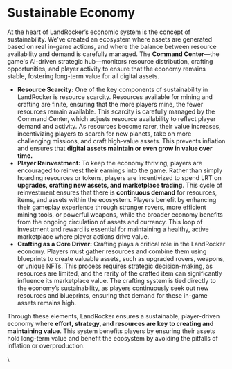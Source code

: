 # Sustainable Economy

At the heart of LandRocker’s economic system is the concept of sustainability. We’ve created an ecosystem where assets are generated based on real in-game actions, and where the balance between resource availability and demand is carefully managed. The **Command Center**—the game's AI-driven strategic hub—monitors resource distribution, crafting opportunities, and player activity to ensure that the economy remains stable, fostering long-term value for all digital assets.

* **Resource Scarcity:** One of the key components of sustainability in LandRocker is resource scarcity. Resources available for mining and crafting are finite, ensuring that the more players mine, the fewer resources remain available. This scarcity is carefully managed by the Command Center, which adjusts resource availability to reflect player demand and activity. As resources become rarer, their value increases, incentivizing players to search for new planets, take on more challenging missions, and craft high-value assets. This prevents inflation and ensures that **digital assets maintain or even grow in value over time.**
* **Player Reinvestment:** To keep the economy thriving, players are encouraged to reinvest their earnings into the game. Rather than simply hoarding resources or tokens, players are incentivized to spend LRT on **upgrades, crafting new assets, and marketplace trading**. This cycle of reinvestment ensures that there is **continuous demand** for resources, items, and assets within the ecosystem. Players benefit by enhancing their gameplay experience through stronger rovers, more efficient mining tools, or powerful weapons, while the broader economy benefits from the ongoing circulation of assets and currency. This loop of investment and reward is essential for maintaining a healthy, active marketplace where player actions drive value.
* **Crafting as a Core Driver:** Crafting plays a critical role in the LandRocker economy. Players must gather resources and combine them using blueprints to create valuable assets, such as upgraded rovers, weapons, or unique NFTs. This process requires strategic decision-making, as resources are limited, and the rarity of the crafted item can significantly influence its marketplace value. The crafting system is tied directly to the economy’s sustainability, as players continuously seek out new resources and blueprints, ensuring that demand for these in-game assets remains high.

Through these elements, LandRocker ensures a sustainable, player-driven economy where **effort, strategy, and resources are key to creating and maintaining value**. This system benefits players by ensuring their assets hold long-term value and benefit the ecosystem by avoiding the pitfalls of inflation or overproduction.

\
